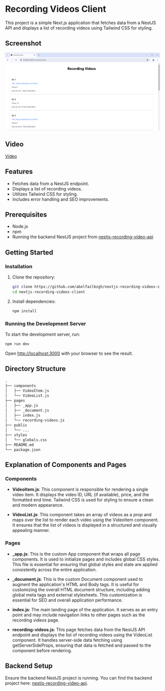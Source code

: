 # Recording Videos Client

This project is a simple Next.js application that fetches data from a NestJS API and displays a list of recording videos using Tailwind CSS for styling.

## Screenshot

!["Screenshot"](./Screenshot.png)

## Video

[Video](https://github.com/abolfazlbzgh/nextjs-recording-videos-client/raw/main/video.mp4)


## Features

- Fetches data from a NestJS endpoint.
- Displays a list of recording videos.
- Utilizes Tailwind CSS for styling.
- Includes error handling and SEO improvements.

## Prerequisites

- Node.js
- npm
- Running the backend NestJS project from [nestjs-recording-video-api](https://github.com/abolfazlbzgh/nestjs-recording-video-api.git)

## Getting Started

### Installation

1. Clone the repository:

   ```bash
   git clone https://github.com/abolfazlbzgh/nextjs-recording-videos-client.git
   cd nextjs-recording-videos-client
   ```

2. Install dependencies:
   ```bash
   npm install
   ```

### Running the Development Server

To start the development server, run: 

   ```bash
   npm run dev
   ```

Open [http://localhost:3000](http://localhost:3000) with your browser to see the result.

## Directory Structure
```arduino
.
├── components
│   ├── VideoItem.js
│   └── VideoList.js
├── pages
│   ├── _app.js
│   ├── _document.js
│   ├── index.js
│   └── recording-videos.js
├── public
│   └── ...
├── styles
│   └── globals.css
├── README.md
└── package.json
```

## Explanation of Components and Pages

### Components
- **VideoItem.js**: This component is responsible for rendering a single video item. It displays the video ID, URL (if available), price, and the formatted end time. Tailwind CSS is used for styling to ensure a clean and modern appearance.

- **VideoList.js**: This component takes an array of videos as a prop and maps over the list to render each video using the VideoItem component. It ensures that the list of videos is displayed in a structured and visually appealing manner.

### Pages

- **_app.js**: This is the custom App component that wraps all page components. It is used to initialize pages and includes global CSS styles. This file is essential for ensuring that global styles and state are applied consistently across the entire application.

- **_document.js**: This is the custom Document component used to augment the application's HTML and Body tags. It is useful for customizing the overall HTML document structure, including adding global meta tags and external stylesheets. This customization is essential for SEO and overall application performance.

- **index.js**: The main landing page of the application. It serves as an entry point and may include navigation links to other pages such as the recording videos page.

- **recording-videos.js**: This page fetches data from the NestJS API endpoint and displays the list of recording videos using the VideoList component. It handles server-side data fetching using getServerSideProps, ensuring that data is fetched and passed to the component before rendering.

## Backend Setup
Ensure the backend NestJS project is running. You can find the backend project here: [nestjs-recording-video-api](https://github.com/abolfazlbzgh/nestjs-recording-video-api.git).